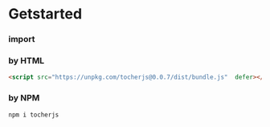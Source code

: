 # Getstarted


### import


### by HTML
```html
<script src="https://unpkg.com/tocherjs@0.0.7/dist/bundle.js"  defer></script>
```

### by NPM

```cmd
npm i tocherjs
```